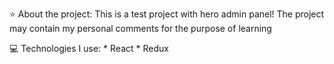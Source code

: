 ⭐ About the project:
    This is a test project with hero admin panel! 
    The project may contain my personal comments for the purpose of learning

💻 Technologies I use:
    * React
    * Redux
